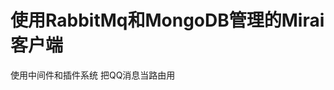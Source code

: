 <!--
 * @Date: 2020-11-21 20:28:14
 * @LastEditors: kanoyami
 * @LastEditTime: 2020-11-21 20:31:08
-->
# 使用RabbitMq和MongoDB管理的Mirai客户端

使用中间件和插件系统
把QQ消息当路由用